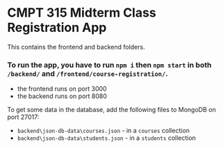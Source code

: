 # CMPT 315 Midterm Class Registration App
This contains the frontend and backend folders. 

### To run the app, you have to run `npm i` then `npm start` in both `/backend/` and `/frontend/course-registration/`.

- the frontend runs on port 3000
- the backend runs on port 8080

To get some data in the database, add the following files to MongoDB on port 27017:
- `backend\json-db-data\courses.json` - in a `courses` collection
- `backend\json-db-data\students.json` - in a `students` collection

